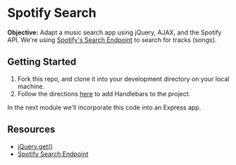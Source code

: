 # Spotify Search

**Objective:** Adapt a music search app using jQuery, AJAX, and the Spotify API. We're using [Spotify's Search Endpoint](https://developer.spotify.com/web-api/search-item/) to search for tracks (songs).

## Getting Started

1. Fork this repo, and clone it into your development directory on your local machine.
2. Follow the directions [here](https://github.com/sf-wdi-26/modules/tree/master/w08/d03/m1-handlebars-templating) to add Handlebars to the project.

In the next module we'll incorporate this code into an Express app.

## Resources

* <a href="https://api.jquery.com/jquery.get" target="_blank">jQuery.get()</a>
* <a href="https://developer.spotify.com/web-api/search-item" target="_blank">Spotify Search Endpoint</a>